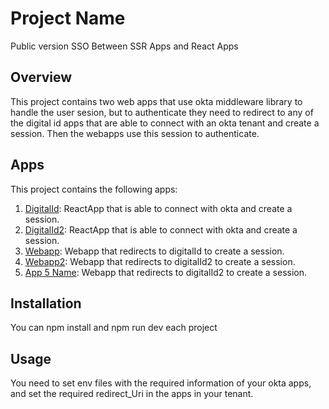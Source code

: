 # Project Name

Public version SSO Between SSR Apps and React Apps

## Overview

This project contains two web apps that use okta middleware library to handle the user sesion, but to authenticate they need to redirect to any of the digital id apps that are able to connect with an okta tenant and create a session. Then the webapps use this session to authenticate.

## Apps

This project contains the following apps:

1. [DigitalId](Port:8080): ReactApp that is able to connect with okta and create a session.
2. [DigitalId2](Port:9080): ReactApp that is able to connect with okta and create a session.
3. [Webapp](Port:3030): Webapp that redirects to digitalId to create a session.
4. [Webapp2](Port:4030): Webapp that redirects to digitalId2 to create a session.
5. [App 5 Name](Port:5050): Webapp that redirects to digitalId2 to create a session.

## Installation

You can npm install and npm run dev each project

## Usage

You need to set env files with the required information of your okta apps, and set the required redirect_Uri in the apps in your tenant.


